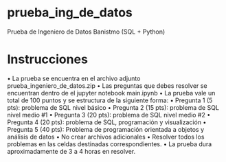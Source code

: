 # prueba_ing_de_datos
Prueba de Ingeniero de Datos Banistmo (SQL + Python)

# Instrucciones
• La prueba se encuentra en el archivo adjunto prueba_ingeniero_de_datos.zip
• Las preguntas que debes resolver se encuentran dentro de el jupyter notebook
main.ipynb
• La prueba vale un total de 100 puntos y se estructura de la siguiente forma:
• Pregunta 1 (5 pts): problema de SQL nivel básico
• Pregunta 2 (15 pts): problema de SQL nivel medio #1
• Pregunta 3 (20 pts): problema de SQL nivel medio #2
• Pregunta 4 (20 pts): problema de SQL, programación y visualización
• Pregunta 5 (40 pts): Problema de programación orientada a objetos y análisis de datos
• No crear archivos adicionales
• Resolver todos los problemas en las celdas destinadas correspondientes.
• La prueba dura aproximadamente de 3 a 4 horas en resolver.
